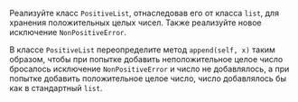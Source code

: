Реализуйте класс `PositiveList`, отнаследовав его от класса `list`, для хранения положительных целых чисел.
Также реализуйте новое исключение `NonPositiveError`.

В классе `PositiveList` переопределите метод `append(self, x)` таким образом, чтобы при попытке добавить неположительное целое число бросалось исключение `NonPositiveError` и число не добавлялось, а при попытке добавить положительное целое число, число добавлялось бы как в стандартный `list`.

